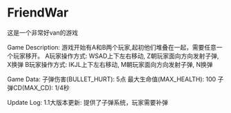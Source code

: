 # FriendWar
这是一个非常好van的游戏

Game Description:
    游戏开始有A和B两个玩家,起初他们堆叠在一起，需要任意一个玩家移开。
    A玩家操作方式: WSAD上下左右移动, Z朝玩家面向方向发射子弹, X换弹
    B玩家操作方式: IKJL上下左右移动, M朝玩家面向方向发射子弹, N换弹

Game Data:
    子弹伤害(BULLET_HURT): 5点
    最大生命值(MAX_HEALTH): 100
    子弹CD(MAX_CD): 1/4秒

Update Log:
    1.1大版本更新:
    提供了子弹系统，玩家需要补弹
